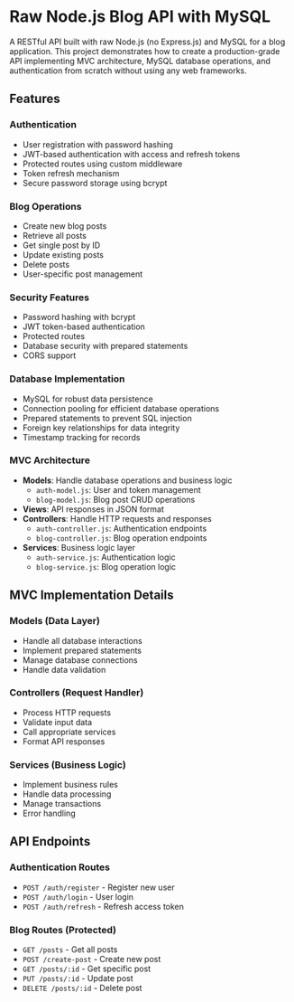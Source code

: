 # Raw Node.js Blog API with MySQL

A RESTful API built with raw Node.js (no Express.js) and MySQL for a blog application. This project demonstrates how to create a production-grade API implementing MVC architecture, MySQL database operations, and authentication from scratch without using any web frameworks.

## Features

### Authentication

- User registration with password hashing
- JWT-based authentication with access and refresh tokens
- Protected routes using custom middleware
- Token refresh mechanism
- Secure password storage using bcrypt

### Blog Operations

- Create new blog posts
- Retrieve all posts
- Get single post by ID
- Update existing posts
- Delete posts
- User-specific post management

### Security Features

- Password hashing with bcrypt
- JWT token-based authentication
- Protected routes
- Database security with prepared statements
- CORS support

### Database Implementation

- MySQL for robust data persistence
- Connection pooling for efficient database operations
- Prepared statements to prevent SQL injection
- Foreign key relationships for data integrity
- Timestamp tracking for records

### MVC Architecture

- **Models**: Handle database operations and business logic
  - `auth-model.js`: User and token management
  - `blog-model.js`: Blog post CRUD operations
- **Views**: API responses in JSON format
- **Controllers**: Handle HTTP requests and responses
  - `auth-controller.js`: Authentication endpoints
  - `blog-controller.js`: Blog operation endpoints
- **Services**: Business logic layer
  - `auth-service.js`: Authentication logic
  - `blog-service.js`: Blog operation logic

## MVC Implementation Details

### Models (Data Layer)

- Handle all database interactions
- Implement prepared statements
- Manage database connections
- Handle data validation

### Controllers (Request Handler)

- Process HTTP requests
- Validate input data
- Call appropriate services
- Format API responses

### Services (Business Logic)

- Implement business rules
- Handle data processing
- Manage transactions
- Error handling

## API Endpoints

### Authentication Routes

- `POST /auth/register` - Register new user
- `POST /auth/login` - User login
- `POST /auth/refresh` - Refresh access token

### Blog Routes (Protected)

- `GET /posts` - Get all posts
- `POST /create-post` - Create new post
- `GET /posts/:id` - Get specific post
- `PUT /posts/:id` - Update post
- `DELETE /posts/:id` - Delete post
